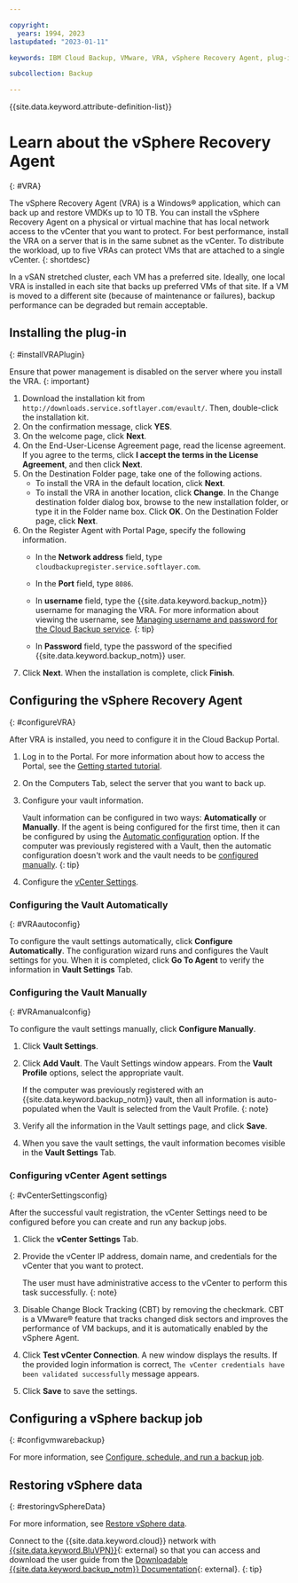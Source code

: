 ```yaml
---

copyright:
  years: 1994, 2023
lastupdated: "2023-01-11"

keywords: IBM Cloud Backup, VMware, VRA, vSphere Recovery Agent, plug-in, plugin, EVault, Carbonite, vSphere

subcollection: Backup

---
```

{{site.data.keyword.attribute-definition-list}}

# Learn about the vSphere Recovery Agent
{: #VRA}

The vSphere Recovery Agent (VRA) is a Windows&reg; application, which can back up and restore VMDKs up to 10 TB. You can install the vSphere Recovery Agent on a physical or virtual machine that has local network access to the vCenter that you want to protect. For best performance, install the VRA on a server that is in the same subnet as the vCenter. To distribute the workload, up to five VRAs can protect VMs that are attached to a single vCenter.
{: shortdesc}

In a vSAN stretched cluster, each VM has a preferred site. Ideally, one local VRA is installed in each site that backs up preferred VMs of that site. If a VM is moved to a different site (because of maintenance or failures), backup performance can be degraded but remain acceptable.

## Installing the plug-in
{: #installVRAPlugin}

Ensure that power management is disabled on the server where you install the VRA.
{: important}

1. Download the installation kit from `http://downloads.service.softlayer.com/evault/`. Then, double-click the installation kit.
2. On the confirmation message, click **YES**.
3. On the welcome page, click **Next**.
4. On the End-User-License Agreement page, read the license agreement. If you agree to the terms, click **I accept the terms in the License Agreement**, and then click **Next**.
5. On the Destination Folder page, take one of the following actions.
    * To install the VRA in the default location, click **Next**.
    * To install the VRA in another location, click **Change**. In the Change destination folder dialog box, browse to the new installation folder, or type it in the Folder name box. Click **OK**. On the Destination Folder page, click **Next**.
6. On the Register Agent with Portal Page, specify the following information.
    * In the **Network address** field, type `cloudbackupregister.service.softlayer.com`.
    * In the **Port** field, type `8086`.
    * In **username** field, type the {{site.data.keyword.backup_notm}} username for managing the VRA.
      For more information about viewing the username, see [Managing username and password for the Cloud Backup service](/docs/Backup?topic=Backup-changePassword).
      {: tip}

    * In **Password** field, type the password of the specified {{site.data.keyword.backup_notm}} user.
7.	Click **Next**. When the installation is complete, click **Finish**.

## Configuring the vSphere Recovery Agent
{: #configureVRA}

After VRA is installed, you need to configure it in the Cloud Backup Portal.

1. Log in to the Portal. For more information about how to access the Portal, see the [Getting started tutorial](/docs/Backup?topic=Backup-getting-started#accessingPortal).
2. On the Computers Tab, select the server that you want to back up.
3. Configure your vault information.

     Vault information can be configured in two ways: **Automatically** or **Manually**.
     If the agent is being configured for the first time, then it can be configured by using the [Automatic configuration](#VRAautoconfig) option.
     If the computer was previously registered with a Vault, then the automatic configuration doesn't work and the vault needs to be [configured manually](#VRAmanualconfig).
     {: tip}

4. Configure the [vCenter Settings](#vCenterSettingsconfig).

### Configuring the Vault Automatically
{: #VRAautoconfig}

To configure the vault settings automatically, click **Configure Automatically**. The configuration wizard runs and configures the Vault settings for you. When it is completed, click **Go To Agent** to verify the information in **Vault Settings** Tab.


### Configuring the Vault Manually
{: #VRAmanualconfig}

To configure the vault settings manually, click **Configure Manually**.
1. Click **Vault Settings**.
2. Click **Add Vault**. The Vault Settings window appears. From the **Vault Profile** options, select the appropriate vault.

    If the computer was previously registered with an {{site.data.keyword.backup_notm}} vault, then all information is auto-populated when the Vault is selected from the Vault Profile.
    {: note}

3. Verify all the information in the Vault settings page, and click **Save**.
4. When you save the vault settings, the vault information becomes visible in the **Vault Settings** Tab.

### Configuring vCenter Agent settings
{: #vCenterSettingsconfig}

After the successful vault registration, the vCenter Settings need to be configured before you can create and run any backup jobs.

1. Click the **vCenter Settings** Tab.
2. Provide the vCenter IP address, domain name, and credentials for the vCenter that you want to protect.

    The user must have administrative access to the vCenter to perform this task successfully.
    {: note}

3. Disable Change Block Tracking (CBT) by removing the checkmark. CBT is a VMware&reg; feature that tracks changed disk sectors and improves the performance of VM backups, and it is automatically enabled by the vSphere Agent.
4. Click **Test vCenter Connection**. A new window displays the results. If the provided login information is correct, `The vCenter credentials have been validated successfully` message appears.
5. Click **Save** to save the settings.

## Configuring a vSphere backup job
{: #configvmwarebackup}

For more information, see [Configure, schedule, and run a backup job](/docs/Backup?topic=Backup-ConfigureVRA#ConfigureVRA).

## Restoring vSphere data
{: #restoringvSphereData}

For more information, see [Restore vSphere data](/docs/Backup?topic=Backup-VRARestore#VRARestore).

Connect to the {{site.data.keyword.cloud}} network with [{{site.data.keyword.BluVPN}}](https://www.ibm.com/cloud/vpn-access){: external} so that you can access and download the user guide from the [Downloadable {{site.data.keyword.backup_notm}} Documentation](http://downloads.service.softlayer.com/evault/documentation/){: external}.
{: tip}
